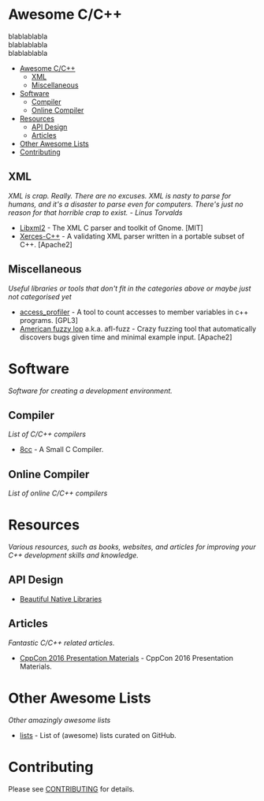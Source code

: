 # Awesome C/C++
blablablabla  
blablablabla  
blablablabla
- [Awesome C/C++](#awesome-cpp)
	- [XML](#xml)
	- [Miscellaneous](#miscellaneous)
- [Software](#software)
	- [Compiler](#compiler)
	- [Online Compiler](#online-compiler)
- [Resources](#resources)
	- [API Design](#api-design)
	- [Articles](#articles)
- [Other Awesome Lists](#other-awesome-lists)
- [Contributing](#contributing)

## XML
*XML is crap. Really. There are no excuses. XML is nasty to parse for humans, and it's a disaster to parse even for computers. There's just no reason for that horrible crap to exist. - Linus Torvalds*

* [Libxml2](http://xmlsoft.org/) - The XML C parser and toolkit of Gnome. [MIT]
* [Xerces-C++](http://xerces.apache.org/xerces-c/) - A validating XML parser written in a portable subset of C++. [Apache2]

## Miscellaneous
*Useful libraries or tools that don't fit in the categories above or maybe just not categorised yet*

* [access_profiler](https://github.com/arvidn/access_profiler) - A tool to count accesses to member variables in c++ programs. [GPL3]
* [American fuzzy lop](http://lcamtuf.coredump.cx/afl/) a.k.a. afl-fuzz - Crazy fuzzing tool that automatically discovers bugs given time and minimal example input. [Apache2]


# Software
*Software for creating a development environment.*

## Compiler
*List of C/C++ compilers*

* [8cc](https://github.com/rui314/8cc) - A Small C Compiler.

## Online Compiler
*List of online C/C++ compilers*


# Resources
*Various resources, such as books, websites, and articles for improving your C++ development skills and knowledge.*

## API Design

* [Beautiful Native Libraries](http://lucumr.pocoo.org/2013/8/18/beautiful-native-libraries/)

## Articles
*Fantastic C/C++ related articles.*

* [CppCon 2016 Presentation Materials](https://github.com/CppCon/CppCon2016) - CppCon 2016 Presentation Materials.

# Other Awesome Lists
*Other amazingly awesome lists*

* [lists](https://github.com/jnv/lists) - List of (awesome) lists curated on GitHub.

# Contributing
Please see [CONTRIBUTING](https://github.com/fffaraz/awesome-cpp/blob/master/CONTRIBUTING.md) for details.
